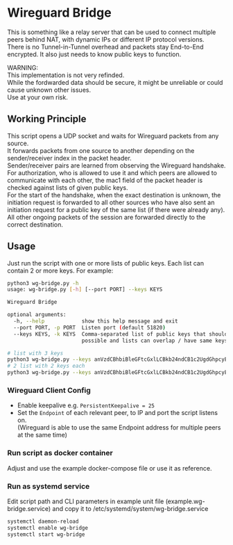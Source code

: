 # Wireguard Bridge
This is something like a relay server that can be used to connect multiple peers behind NAT, with dynamic IPs or different IP protocol versions.  
There is no Tunnel-in-Tunnel overhead and packets stay End-to-End encrypted. It also just needs to know public keys to function.

WARNING:  
This implementation is not very refinded.  
While the fordwarded data should be secure, it might be unreliable or could cause unknown other issues.  
Use at your own risk.

## Working Principle

This script opens a UDP socket and waits for Wireguard packets from any source.  
It forwards packets from one source to another depending on the sender/receiver index in the packet header.  
Sender/receiver pairs are learned from observing the Wireguard handshake.  
For authorization, who is allowed to use it and which peers are allowed to communicate with each other, the mac1 field of the packet header is checked against lists of given public keys.  
For the start of the handshake, when the exact destination is unknown, the initiation request is forwarded to all other sources who have also sent an initiation request for a public key of the same list (if there were already any).  
All other ongoing packets of the session are forwarded directly to the correct destination.

## Usage
Just run the script with one or more lists of public keys. Each list can contain 2 or more keys. For example:
```bash
python3 wg-bridge.py -h
usage: wg-bridge.py [-h] [--port PORT] --keys KEYS

Wireguard Bridge

optional arguments:
  -h, --help            show this help message and exit
  --port PORT, -p PORT  Listen port (default 51820)
  --keys KEYS, -k KEYS  Comma-separated list of public keys that should be able to communicate with each other. Multiple lists are
                        possible and lists can overlap / have same keys.
```
```bash
# list with 3 keys
python3 wg-bridge.py --keys anVzdCBhbiBleGFtcGxlLCBkb24ndCB1c2UgdGhpcyE=,cmVhbGx5LCBpdCBpcyBwcmV0dHkgcG9pbnRsZXNzISE=,anVzdCB1c2UgeW91ciBvd24ga2V5cywgb2theT8/Pz8=
# 2 list with 2 keys each
python3 wg-bridge.py --keys anVzdCBhbiBleGFtcGxlLCBkb24ndCB1c2UgdGhpcyE=,cmVhbGx5LCBpdCBpcyBwcmV0dHkgcG9pbnRsZXNzISE= --keys anVzdCBhbiBleGFtcGxlLCBkb24ndCB1c2UgdGhpcyE=,anVzdCB1c2UgeW91ciBvd24ga2V5cywgb2theT8/Pz8=
```
### Wireguard Client Config
* Enable keepalive e.g. `PersistentKeepalive = 25`
* Set the `Endpoint` of each relevant peer, to IP and port the script listens on.  
  (Wireguard is able to use the same Endpoint address for multiple peers at the same time)

### Run script as docker container
Adjust and use the example docker-compose file or use it as reference.

### Run as systemd service
Edit script path and CLI parameters in example unit file (example.wg-bridge.service) and copy it to /etc/systemd/system/wg-bridge.service
```bash
systemctl daemon-reload
systemctl enable wg-bridge
systemctl start wg-bridge
```

